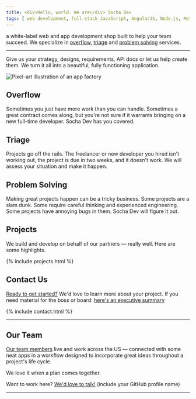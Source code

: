 ```yaml
---
title: <div>Hello, world. We are</div> Socha Dev
tags: [ web development, full-stack JavaScript, AngularJS, Node.js, Meteor, PHP, Phalcon, Drupal, front ]
---
```


<section class="stripe intro">
  <div class="container">
    <div class="alpha">
      <p>a
        <span class="gray tooltip" data-tip="White-label means that you can take
        credit for the work you hire us to do; we like staying behind the scenes.">white-label</span>
        web and app development shop built to help your team succeed. We specialize in
        <a href="#overflow" class="blue">overflow</a>,
        <a href="#triage" class="red">triage</a> and
        <a href="#problem-solving" class="green">problem solving</a> services.
      </p>
      <hr>
      <p>Give us your strategy, designs, requirements, API docs or let us help create them.
      We turn it all into a beautiful, fully functioning application.</p>
    </div>
    <div class="beta">
      <img class="img-responsive hide-mobile" srcset="/assets/images/heroes/main-illust@2x.png" src="/assets/images/heroes/main-illust.png" alt="Pixel-art illustration of an app factory" />
    </div>
  </div>
</section>

<section class="stripe icon-stripe blue overflow">
  <div class="container">
    <div class="alpha hide-mobile"><span class="icon icon-tint icon-9x"></span></div>
    <div class="beta">
      <h2 id="overflow">Overflow</h2>
      <p>Sometimes you just have more work than you can handle. Sometimes a great contract comes along, but you're not sure if it warrants bringing on a new full-time developer. Socha Dev has you covered.</p>
    </div>
  </div>
</section>

<section class="stripe icon-stripe red triage">
  <div class="container">
    <div class="alpha">
      <h2 id="triage">Triage</h2>
      <p>Projects go off the rails. The freelancer or new developer you hired isn't working out, the project is due in two weeks, and it doesn't work. We will assess your situation and make it happen.</p>
    </div>
    <div class="beta hide-mobile"><span class="icon icon-ambulance icon-flip-horizontal icon-rotate-90 icon-7x"></span></div>
  </div>
</section>

<section class="stripe icon-stripe green problem-solving">
  <div class="container">
    <div class="alpha hide-mobile"><span class="icon icon-cog-alt icon-8x"></span></div>
    <div class="beta">
      <h2 id="problem-solving">Problem Solving</h2>
      <p>Making great projects happen can be a tricky business. Some projects are a slam dunk. Some require careful thinking and experienced engineering. Some projects have annoying bugs in them. Socha Dev will figure it out.</p>
    </div>
  </div>
</section>

<section class="stripe projects gray">
  <div class="container">
    <div class="fullwidth">
      <h2 id="projects">Projects</h2>
      <p>We build and develop on behalf of our partners &mdash; really well. Here are some highlights.</p>
      {% include projects.html %}
    </div>
  </div>
</section>

<section class="stripe contact-us darkgray">
  <div class="container fullblock">
    <div class="fullwidth">
      <h2 id="contact">Contact Us</h2>
      <p><a href="{{ page.url }}" class="blue form-toggler">Ready to get started?</a> We'd love to learn more about your project. If you need material for the boss or board: <a href="/executive-summary" target="_blank" class="red">here's an executive summary</a></p>
    </div>
    <div class="contact-form">
      <div class="form-container">
        {% include contact.html %}
      </div>
    </div>
  </div>
</section>

<section class="stripe darkgray team">
  <div class="container fullblock">
    <hr>
  </div>
  <div class="container team-about">
    <div class="alpha hide-mobile">
      <span class="icon icon-letter-a icon-12x"></span>
    </div>
    <div class="beta">
      <h2 id="about">Our Team</h2>
      <p><a href="/team" class="purple">Our team members</a> live and work across the US &mdash; connected with some neat apps in a <!--<a href="/" class="green">Our workflow</a>-->workflow designed to incorporate great ideas throughout a project's life cycle.</p>
      <p>We love it when a plan comes together.</p>
      <p>Want to work here? <a href="#contact" class="blue form-toggler">We'd love to talk!</a> (include your GitHub profile name)</p>      
    </div>
  </div>
  <div class="container fullblock">
    <hr>
  </div>
</section>
